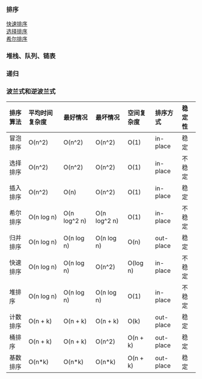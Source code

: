 ### 排序
[快速排序]()  
[选择排序]()  
[希尔排序]()  
### 堆栈、队列、链表
### 递归
### 波兰式和逆波兰式



| 排序算法 | 平均时间复杂度 | 最好情况 | 最坏情况 | 空间复杂度 | 排序方式 | 稳定性 |
|:--------|:--------|:--------|:--------|:--------|:--------|:--------|
| 冒泡排序 | O(n^2) | O(n^2) | O(n^2) | O(1) | in-place | 稳定 |
| 选择排序 | O(n^2) | O(n^2) | O(n^2) | O(1) | in-place | 不稳定 |
| 插入排序 | O(n^2) | O(n) | O(n^2) | O(1) | in-place | 稳定 |
| 希尔排序 | O(n log n) | O(n log^2 n) | O(n log^2 n) | O(1) | in-place | 不稳定 |
| 归并排序 | O(n log n) | O(n log n) | O(n log n) | O(n) | out-place | 稳定 |
| 快速排序 | O(n log n) | O(n log n) | O(n^2) | O(log n) | in-place | 不稳定 |
| 堆排序 | O(n log n) | O(n log n) | O(n log n) | O(1) | in-place | 不稳定 |
| 计数排序 | O(n + k) | O(n + k) | O(n + k) | O(k) | out-place | 稳定 |
| 桶排序 | O(n + k) | O(n + k) | O(n^2) | O(n + k) | out-place | 稳定 |
| 基数排序 | O(n*k) | O(n*k) | O(n*k) | O(n + k) | out-place | 稳定 |